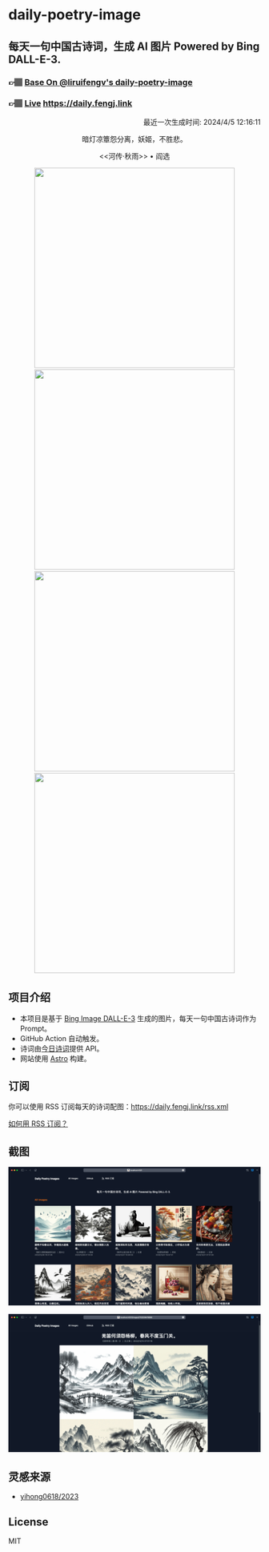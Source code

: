 
# daily-poetry-image

## 每天一句中国古诗词，生成 AI 图片 Powered by Bing DALL-E-3.

### 👉🏽 [Base On @liruifengv's daily-poetry-image](https://github.com/liruifengv/daily-poetry-image)

### 👉🏽 [Live](https://daily.fengj.link) https://daily.fengj.link

<p align="right">
  最近一次生成时间: 2024/4/5 12:16:11
</p>
<p align="center">
暗灯凉簟怨分离，妖姬，不胜悲。
</p>
<p align="center">
<<河传·秋雨>> • 阎选
</p>
<p align="center">
<img src="https://tse2.mm.bing.net/th/id/OIG1.WNSo7nxR0VNqwvjjZBhM" height="400" width="400" />
<img src="https://tse2.mm.bing.net/th/id/OIG1.FDrNK0ld7sNkobXqUyuH" height="400" width="400" />
<img src="https://tse3.mm.bing.net/th/id/OIG1.LYs2yDGNuGM9.VtPutEF" height="400" width="400" />
<img src="https://tse2.mm.bing.net/th/id/OIG1.YBz2yuKLg.TQicK6PANS" height="400" width="400" />
</p>

## 项目介绍

-   本项目是基于 [Bing Image DALL-E-3](https://www.bing.com/images/create) 生成的图片，每天一句中国古诗词作为 Prompt。
-   GitHub Action 自动触发。
-   诗词由[今日诗词](https://www.jinrishici.com/)提供 API。
-   网站使用 [Astro](https://astro.build) 构建。

## 订阅

你可以使用 RSS 订阅每天的诗词配图：https://daily.fengj.link/rss.xml

[如何用 RSS 订阅？](https://zhuanlan.zhihu.com/p/55026716)

## 截图

![图片列表](./screenshots/Snipaste_2023-12-28_21-00-26.png)

![图片详情](./screenshots/Snipaste_2023-12-28_21-00-53.png)

## 灵感来源

-   [yihong0618/2023](https://github.com/yihong0618/2023)

## License

MIT
